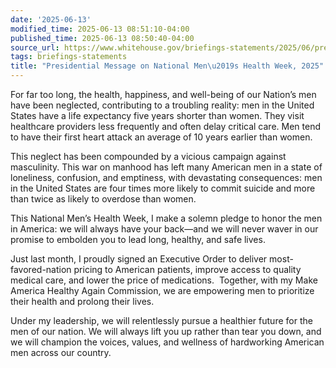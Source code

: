 ```yaml
---
date: '2025-06-13'
modified_time: 2025-06-13 08:51:10-04:00
published_time: 2025-06-13 08:50:40-04:00
source_url: https://www.whitehouse.gov/briefings-statements/2025/06/presidential-message-on-national-mens-health-week-2025/
tags: briefings-statements
title: "Presidential Message on National Men\u2019s Health Week, 2025"
---
```

 
For far too long, the health, happiness, and well-being of our Nation’s
men have been neglected, contributing to a troubling reality: men in the
United States have a life expectancy five years shorter than women. They
visit healthcare providers less frequently and often delay critical
care. Men tend to have their first heart attack an average of 10 years
earlier than women.

This neglect has been compounded by a vicious campaign against
masculinity. This war on manhood has left many American men in a state
of loneliness, confusion, and emptiness, with devastating consequences:
men in the United States are four times more likely to commit suicide
and more than twice as likely to overdose than women.

This National Men’s Health Week, I make a solemn pledge to honor the men
in America: we will always have your back—and we will never waver in our
promise to embolden you to lead long, healthy, and safe lives.

Just last month, I proudly signed an Executive Order to deliver
most-favored-nation pricing to American patients, improve access to
quality medical care, and lower the price of medications.  Together,
with my Make America Healthy Again Commission, we are empowering men to
prioritize their health and prolong their lives. 

Under my leadership, we will relentlessly pursue a healthier future for
the men of our nation. We will always lift you up rather than tear you
down, and we will champion the voices, values, and wellness of
hardworking American men across our country.  
